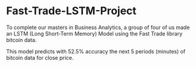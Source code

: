 # Fast-Trade-LSTM-Project

To complete our masters in Business Analytics, a group of four of us made an LSTM (Long Short-Term Memory) Model using the Fast Trade library bitcoin data.

This model predicts with 52.5% accuracy the next 5 periods (minutes) of bitcoin data for close price. 
